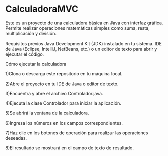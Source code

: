 # CalculadoraMVC

Este es un proyecto de una calculadora básica en Java con interfaz gráfica. Permite realizar operaciones matemáticas simples como suma, resta, multiplicación y división.

Requisitos previos
Java Development Kit (JDK) instalado en tu sistema.
IDE de Java (Eclipse, IntelliJ, NetBeans, etc.) o un editor de texto para abrir y ejecutar el código.

Cómo ejecutar la calculadora

1)Clona o descarga este repositorio en tu máquina local.

2)Abre el proyecto en tu IDE de Java o editor de texto.

3)Encuentra y abre el archivo Controlador.java.

4)Ejecuta la clase Controlador para iniciar la aplicación.

5)Se abrirá la ventana de la calculadora.

6)Ingresa los números en los campos correspondientes.

7)Haz clic en los botones de operación para realizar las operaciones deseadas.

8)El resultado se mostrará en el campo de texto de resultado.

